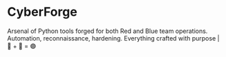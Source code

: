 # CyberForge
Arsenal of Python tools forged for both Red and Blue team operations. Automation, reconnaissance, hardening. Everything crafted with purpose | 🔵 + 🔴 = 🟣
